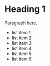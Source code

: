 # Heading 1

Paragraph here. 

- list item 1
- list item 2 
- list item 3
- list item 4 
- list item 5
- list item 6
